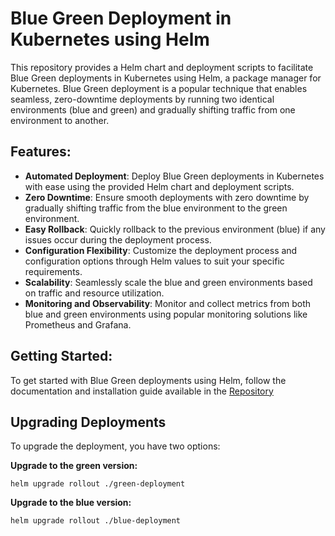 # Blue Green Deployment in Kubernetes using Helm

This repository provides a Helm chart and deployment scripts to facilitate Blue Green deployments in Kubernetes using Helm, a package manager for Kubernetes. Blue Green deployment is a popular technique that enables seamless, zero-downtime deployments by running two identical environments (blue and green) and gradually shifting traffic from one environment to another.

## Features:

- **Automated Deployment**: Deploy Blue Green deployments in Kubernetes with ease using the provided Helm chart and deployment scripts.
- **Zero Downtime**: Ensure smooth deployments with zero downtime by gradually shifting traffic from the blue environment to the green environment.
- **Easy Rollback**: Quickly rollback to the previous environment (blue) if any issues occur during the deployment process.
- **Configuration Flexibility**: Customize the deployment process and configuration options through Helm values to suit your specific requirements.
- **Scalability**: Seamlessly scale the blue and green environments based on traffic and resource utilization.
- **Monitoring and Observability**: Monitor and collect metrics from both blue and green environments using popular monitoring solutions like Prometheus and Grafana.

## Getting Started:

To get started with Blue Green deployments using Helm, follow the documentation and installation guide available in the [Repository](https://github.com/soumyadip007/Blue-Green-Deployment-in-K8S-using-Helm)

## Upgrading Deployments

To upgrade the deployment, you have two options:

**Upgrade to the green version:**

```shell
helm upgrade rollout ./green-deployment
```

**Upgrade to the blue version:**

```shell
helm upgrade rollout ./blue-deployment
```
